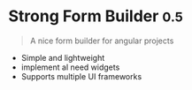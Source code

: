 <!-- _coverpage.md -->

<!-- ![logo](_media/icon.svg) -->

# Strong Form Builder <small>0.5</small>

> A nice form builder for angular projects

- Simple and lightweight
- implement al need widgets
- Supports multiple UI frameworks

<!-- [GitHub](https://github.com/docsifyjs/docsify/)
[Get Started](#docsify) -->